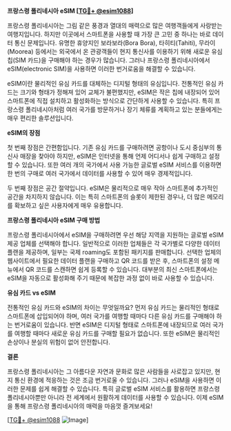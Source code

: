 **프랑스령 폴리네시아 eSIM [[TG💪+ @esim1088](https://t.me/s/esim1088)]**

프랑스령 폴리네시아는 그림 같은 풍경과 열대의 매력으로 많은 여행객들에게 사랑받는 여행지입니다. 하지만 이곳에서 스마트폰을 사용할 때 가장 큰 고민 중 하나는 바로 데이터 통신 문제입니다. 유명한 휴양지인 보라보라(Bora Bora), 타히티(Tahiti), 무라이(Moorea) 등에서는 외국에서 온 관광객들이 현지 통신사를 이용하기 위해 새로운 유심칩(SIM 카드)을 구매해야 하는 경우가 많습니다. 그러나 프랑스령 폴리네시아에서 eSIM(electronic SIM)을 사용하면 이러한 번거로움을 해결할 수 있습니다.

eSIM이란 물리적인 유심 카드를 대체하는 디지털 형태의 유심입니다. 전통적인 유심 카드는 크기와 형태가 정해져 있어 교체가 불편했지만, eSIM은 작은 칩에 내장되어 있어 스마트폰에 직접 설치하고 활성화하는 방식으로 간단하게 사용할 수 있습니다. 특히 프랑스령 폴리네시아처럼 여러 국가를 방문하거나 장기 체류를 계획하고 있는 분들에게는 매우 편리한 솔루션입니다.

**eSIM의 장점**

첫 번째 장점은 간편함입니다. 기존 유심 카드를 구매하려면 공항이나 도시 중심부의 통신사 매장을 찾아야 하지만, eSIM은 인터넷을 통해 언제 어디서나 쉽게 구매하고 설정할 수 있습니다. 또한 여러 개의 국가에서 사용 가능한 글로벌 eSIM 서비스를 이용하면 한 번의 구매로 여러 국가에서 데이터를 사용할 수 있어 매우 경제적입니다.

두 번째 장점은 공간 절약입니다. eSIM은 물리적으로 매우 작아 스마트폰에 추가적인 공간을 차지하지 않습니다. 이는 특히 스마트폰의 슬롯이 제한된 경우나, 더 많은 메모리를 확보하고 싶은 사용자에게 매우 유용합니다.

**프랑스령 폴리네시아 eSIM 구매 방법**

프랑스령 폴리네시아에서 eSIM을 구매하려면 우선 해당 지역을 지원하는 글로벌 eSIM 제공 업체를 선택해야 합니다. 일반적으로 이러한 업체들은 각 국가별로 다양한 데이터 플랜을 제공하며, 일부는 국제 roaming도 포함된 패키지를 판매합니다. 선택한 업체의 웹사이트에서 필요한 데이터 플랜을 구매하고 QR 코드를 받은 후, 스마트폰의 설정 메뉴에서 QR 코드를 스캔하면 쉽게 등록할 수 있습니다. 대부분의 최신 스마트폰에서는 eSIM을 자동으로 활성화해 주기 때문에 복잡한 과정 없이 바로 사용할 수 있습니다.

**유심 카드 vs eSIM**

전통적인 유심 카드와 eSIM의 차이는 무엇일까요? 먼저 유심 카드는 물리적인 형태로 스마트폰에 삽입되어야 하며, 여러 국가를 여행할 때마다 다른 유심 카드를 구매해야 하는 번거로움이 있습니다. 반면 eSIM은 디지털 형태로 스마트폰에 내장되므로 여러 국가를 여행할 때마다 새로운 유심 카드를 구매할 필요가 없습니다. 또한 eSIM은 물리적인 손상이나 분실의 위험이 없어 안전합니다.

**결론**

프랑스령 폴리네시아는 그 아름다운 자연과 문화로 많은 사람들을 사로잡고 있지만, 현지 통신 환경에 적응하는 것은 조금 번거로울 수 있습니다. 그러나 eSIM을 사용하면 이러한 문제를 쉽게 해결할 수 있습니다. 특히 글로벌 eSIM 서비스를 활용하면 프랑스령 폴리네시아뿐만 아니라 전 세계에서 원활하게 데이터를 사용할 수 있습니다. 이제 eSIM을 통해 프랑스령 폴리네시아의 매력을 마음껏 즐겨보세요!

[[TG💪+ @esim1088](https://t.me/s/esim1088) ![Image](https://i.postimg.cc/Y0z9fWf4/image.png)]